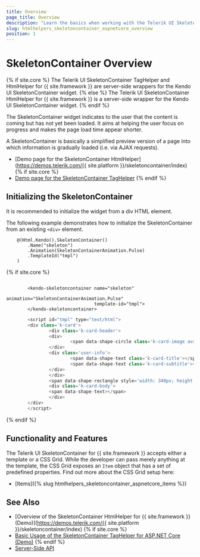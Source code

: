 ```yaml
---
title: Overview
page_title: Overview
description: "Learn the basics when working with the Telerik UI SkeletonContainer component for {{ site.framework }}."
slug: htmlhelpers_skeletoncontainer_aspnetcore_overview
position: 1
---
```


# SkeletonContainer Overview

{% if site.core %}
The Telerik UI SkeletonContainer TagHelper and HtmlHelper for {{ site.framework }} are server-side wrappers for the Kendo UI SkeletonContainer widget.
{% else %}
The Telerik UI SkeletonContainer HtmlHelper for {{ site.framework }} is a server-side wrapper for the Kendo UI SkeletonContainer widget.
{% endif %}

The SkeletonContainer widget indicates to the user that the content is coming but has not yet been loaded. It aims at helping the user focus on progress and makes the page load time appear shorter.

A SkeletonContainer is basically a simplified preview version of a page into which information is gradually loaded (i.e. via AJAX requests).

* [Demo page for the SkeletonContainer HtmlHelper](https://demos.telerik.com/{{ site.platform }}/skeletoncontainer/index)
{% if site.core %}
* [Demo page for the SkeletonContainer TagHelper](https://demos.telerik.com/aspnet-core/skeletoncontainer/tag-helper)
{% endif %}

## Initializing the SkeletonContainer

It is recommended to initialize the widget from a div HTML element.

The following example demonstrates how to initialize the SkeletonContainer from an existing `<div>` element.

```HtmlHelper
    @(Html.Kendo().SkeletonContainer()
        .Name("skeleton")
        .Animation(SkeletonContainerAnimation.Pulse)
        .TemplateId("tmpl")
    )
```
{% if site.core %}
```TagHelper

        <kendo-skeletoncontainer name="skeleton" 
                                 animation="SkeletonContainerAnimation.Pulse"
                                 template-id="tmpl">
        </kendo-skeletoncontainer>
```
```JavaScript
        <script id="tmpl" type="text/html">
        <div class='k-card'>
                <div class='k-card-header'>
                <div>
                        <span data-shape-circle class='k-card-image avatar'></span>
                </div>
                <div class='user-info'>
                        <span data-shape-text class='k-card-title'></span>
                        <span data-shape-text class='k-card-subtitle'></span>
                </div>
                </div>
                <span data-shape-rectangle style='width: 340px; height: 225px; '></span>
                <div class='k-card-body'>
                <span data-shape-text></span>
                </div>
        </div>
        </script>
```
{% endif %}

## Functionality and Features

The Telerik UI SkeletonContainer for {{ site.framework }} accepts either a template or a CSS Grid. While the developer can pass merely anything at the template, the CSS Grid exposes an `Item` object that has a set of predefined properties. Find out more about the CSS Grid setup here: 

* [Items]({% slug htmlhelpers_skeletoncontainer_aspnetcore_items %})

## See Also

* [Overview of the SkeletonContainer HtmlHelper for {{ site.framework }} (Demo)](https://demos.telerik.com/{{ site.platform }}/skeletoncontainer/index)
{% if site.core %}
* [Basic Usage of the SkeletonContainer TagHelper for ASP.NET Core (Demo)](https://demos.telerik.com/aspnet-core/skeletoncontainer/tag-helper)
{% endif %}
* [Server-Side API](/api/skeletoncontainer)
